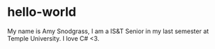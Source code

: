 # hello-world
My name is Amy Snodgrass, I am a IS&T Senior in my last semester at Temple University. I love C# <3.
